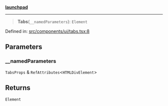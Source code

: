 [**launchpad**](index.md)

***

> **Tabs**(`__namedParameters`): `Element`

Defined in: [src/components/ui/tabs.tsx:8](https://github.com/victorbratov/launchpad/blob/2fb5c03d3b8a4ead86d4ea12df9db7edc90ac88e/src/components/ui/tabs.tsx#L8)

## Parameters

### \_\_namedParameters

`TabsProps` & `RefAttributes`\<`HTMLDivElement`\>

## Returns

`Element`
